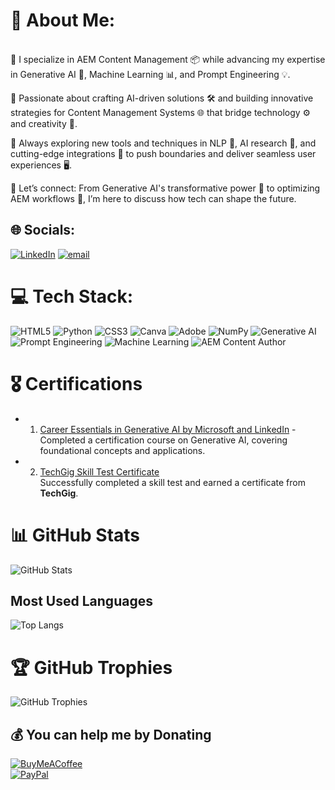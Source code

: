 # 💫 About Me:
<br>🔭 I specialize in AEM Content Management 📦 while advancing my expertise in Generative AI 🤖, Machine Learning 📊, and Prompt Engineering 💡.

👯 Passionate about crafting AI-driven solutions 🛠️ and building innovative strategies for Content Management Systems 🌐 that bridge technology ⚙️ and creativity 🎨.

🌱 Always exploring new tools and techniques in NLP 🧠, AI research 🧪, and cutting-edge integrations 🚀 to push boundaries and deliver seamless user experiences 🖥️.

💬 Let’s connect: From Generative AI's transformative power 🔮 to optimizing AEM workflows 🔧, I’m here to discuss how tech can shape the future.
<br>

## 🌐 Socials:
[![LinkedIn](https://img.shields.io/badge/LinkedIn-%230077B5.svg?logo=linkedin&logoColor=white)](https://linkedin.com/in/https://www.linkedin.com/in/govardhan-bandi-415a2096?trk=universal-search-cluster) [![email](https://img.shields.io/badge/Email-D14836?logo=gmail&logoColor=white)](mailto:govardhanbandi21@gmail.com) 

# 💻 Tech Stack:

![HTML5](https://img.shields.io/badge/HTML5-%23E34F26.svg?style=for-the-badge&logo=html5&logoColor=white)
![Python](https://img.shields.io/badge/Python-%233776AB.svg?style=for-the-badge&logo=python&logoColor=white)
![CSS3](https://img.shields.io/badge/CSS3-%231572B6.svg?style=for-the-badge&logo=css3&logoColor=white)
![Canva](https://img.shields.io/badge/Canva-%2300C4CC.svg?style=for-the-badge&logo=canva&logoColor=white)
![Adobe](https://img.shields.io/badge/Adobe-%23FF0000.svg?style=for-the-badge&logo=adobe&logoColor=white)
![NumPy](https://img.shields.io/badge/NumPy-%23013243.svg?style=for-the-badge&logo=numpy&logoColor=white)
![Generative AI](https://img.shields.io/badge/Generative%20AI-%23FF6F00.svg?style=for-the-badge&logo=openai&logoColor=white)
![Prompt Engineering](https://img.shields.io/badge/Prompt%20Engineering-%234285F4.svg?style=for-the-badge&logo=ai&logoColor=white)
![Machine Learning](https://img.shields.io/badge/Machine%20Learning-%23F7931E.svg?style=for-the-badge&logo=python&logoColor=white)
![AEM Content Author](https://img.shields.io/badge/AEM%20Content%20Author-%23FF0000.svg?style=for-the-badge&logo=adobe&logoColor=white)

# 🎖️ Certifications

- 1. [Career Essentials in Generative AI by Microsoft and LinkedIn](https://www.linkedin.com/learning/certificates/0363e16fed9cba3ab440809696cb6cd6ae002c986b41709abeb274a53f531580) - Completed a certification course on Generative AI, covering foundational concepts and applications.

- 2. [TechGig Skill Test Certificate](https://www.techgig.com/skilltest/certificate/payment/success?order_id=akJtL1dlL2NpLzZsN0l4MlhXM3RpUT09)  
  Successfully completed a skill test and earned a certificate from **TechGig**.
# 📊 GitHub Stats
![GitHub Stats](https://github-readme-stats.vercel.app/api?username=Govardhan-Bandi&show_icons=true&count_private=true&hide=prs&theme=dark)
## Most Used Languages

![Top Langs](https://github-readme-stats.vercel.app/api/top-langs/?username=Govardhan-Bandi&layout=compact&theme=dark)

# 🏆 GitHub Trophies

![GitHub Trophies](https://github-profile-trophy.vercel.app/?username=Govardhan-Bandi&theme=dark)

  ## 💰 You can help me by Donating
  
[![BuyMeACoffee](https://img.shields.io/badge/Buy%20Me%20a%20Coffee-ffdd00?style=for-the-badge&logo=buy-me-a-coffee&logoColor=black)](https://buymeacoffee.com/govardhanbandi)  
[![PayPal](https://img.shields.io/badge/PayPal-00457C?style=for-the-badge&logo=paypal&logoColor=white)](https://paypal.me/GovardhanBandi)


  
<!-- Proudly created with GPRM ( https://gprm.itsvg.in ) -->
